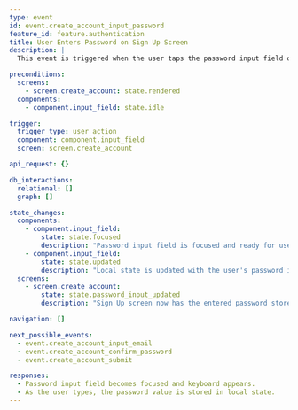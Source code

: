 ```yaml
---
type: event
id: event.create_account_input_password
feature_id: feature.authentication
title: User Enters Password on Sign Up Screen
description: |
  This event is triggered when the user taps the password input field on the Sign Up screen and begins typing. The password input value is stored in local component state for later validation and submission. No backend interaction occurs at this stage.

preconditions:
  screens:
    - screen.create_account: state.rendered
  components:
    - component.input_field: state.idle

trigger:
  trigger_type: user_action
  component: component.input_field
  screen: screen.create_account

api_request: {}

db_interactions:
  relational: []
  graph: []

state_changes:
  components:
    - component.input_field:
        state: state.focused
        description: "Password input field is focused and ready for user input."
    - component.input_field:
        state: state.updated
        description: "Local state is updated with the user's password input as they type."
  screens:
    - screen.create_account:
        state: state.password_input_updated
        description: "Sign Up screen now has the entered password stored in state for later use in account creation."

navigation: []

next_possible_events:
  - event.create_account_input_email
  - event.create_account_confirm_password
  - event.create_account_submit

responses:
  - Password input field becomes focused and keyboard appears.
  - As the user types, the password value is stored in local state.
---
```

